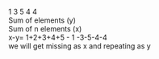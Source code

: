1 3 5 4 4 <br>
Sum of elements (y) <br>
Sum of n elements (x) <br>
x-y= 1+2+3+4+5 - 1 -3-5-4-4 <br>
we will get missing as x and repeating as y
